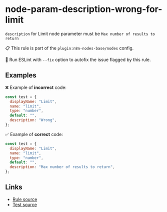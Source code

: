 [//]: # "File generated from a template. Do not edit this file directly."

# node-param-description-wrong-for-limit

`description` for Limit node parameter must be `Max number of results to return`

📋 This rule is part of the `plugin:n8n-nodes-base/nodes` config.

🔧 Run ESLint with `--fix` option to autofix the issue flagged by this rule.

## Examples

❌ Example of **incorrect** code:

```js
const test = {
  displayName: "Limit",
  name: "limit",
  type: "number",
  default: "",
  description: "Wrong",
};
```

✅ Example of **correct** code:

```js
const test = {
  displayName: "Limit",
  name: "limit",
  type: "number",
  default: "",
  description: "Max number of results to return",
};
```

## Links

- [Rule source](../../lib/rules/node-param-description-wrong-for-limit.ts)
- [Test source](../../tests/node-param-description-wrong-for-limit.test.ts)
